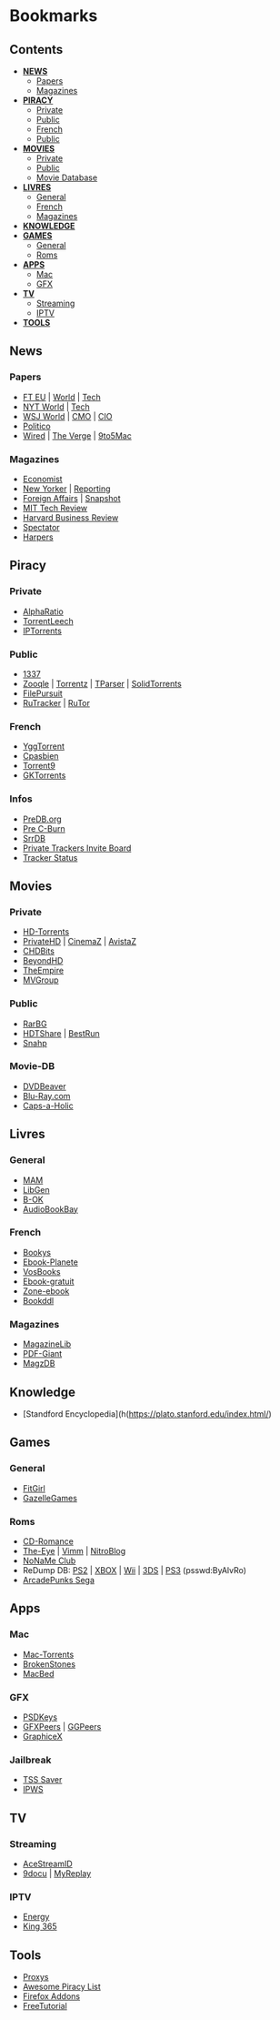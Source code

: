 # Bookmarks

## Contents
- **[NEWS](#News)**
    - [Papers](#Papers)
    - [Magazines](#Magazines)
- **[PIRACY](#Piracy)**
    - [Private](#Private)
    - [Public](#Public)
    - [French](#French)
    - [Public](#Public)
- **[MOVIES](#Movies)**
    - [Private](#Private)
    - [Public](#Public)
    - [Movie Database](#Movie-DB)
- **[LIVRES](#Livres)**
    - [General](#General)
    - [French](#French)
    - [Magazines](#Magazines)
- **[KNOWLEDGE](#Knowledge)**
- **[GAMES](#Games)**
    - [General](#General)
    - [Roms](#Roms)
- **[APPS](#Apps)**
    - [Mac](#Mac)
    - [GFX](#GFX)
- **[TV](#TV)**
    - [Streaming](#Streaming)
    - [IPTV](#IPTV)
- **[TOOLS](#Tools)**
   
## News

### Papers

   * [FT EU](https://www.ft.com/world/europe) | [World](https://www.ft.com/world) | [Tech](https://www.ft.com/technology)
   * [NYT World](https://www.nytimes.com/section/world) | [Tech](https://www.nytimes.com/section/technology)
   * [WSJ World](https://www.wsj.com/news/world) | [CMO](https://www.wsj.com/news/cmo-today) | [CIO](https://www.wsj.com/news/cio-journal)
   * [Politico](https://www.politico.eu/news/)
   * [Wired](https://www.wired.com) | [The Verge](https://www.theverge.com/) | [9to5Mac](https://9to5mac.com/)

### Magazines

  * [Economist](https://www.economist.com/printedition/covers?print_region=76976)
  * [New Yorker](https://www.newyorker.com/magazine/) | [Reporting](https://www.newyorker.com/magazine/reporting/)
  * [Foreign Affairs](https://www.foreignaffairs.com/issues/) | [Snapshot](https://www.foreignaffairs.com/browse/snapshot/)
  * [MIT Tech Review](https://www.technologyreview.com/magazine/)
  * [Harvard Business Review](https://hbr.org/magazine/)
  * [Spectator](https://www.spectator.co.uk/magazine/)
  * [Harpers](https://harpers.org/)
  
## Piracy

### Private
  
   * [AlphaRatio](https://alpharatio.cc/index.php)
   * [TorrentLeech](https://www.torrentleech.org)
   * [IPTorrents](https://www.iptorrents.com)
   
### Public
  
   * [1337](https://1337x.to)
   * [Zooqle](https://zooqle.com) | [Torrentz](https://torrentz2.eu) | [TParser](https://tparser.me) | [SolidTorrents](https://solidtorrents.net)
   * [FilePursuit](https://filepursuit.com)
   * [RuTracker](https://rutracker.net/forum/index.php) | [RuTor](http://rutor.info)
  
### French
  
   * [YggTorrent](https://www.yggtorrent.gg)
   * [Cpasbien](https://ww3.cpasbiens.co)
   * [Torrent9](https://wvw.t9.pe)
   * [GKTorrents](https://www.gktorrent.tv)
   
### Infos
  
   * [PreDB.org](https://predb.org)
   * [Pre C-Burn](http://pre.c-burns.co.uk/pre.php)
   * [SrrDB](https://www.srrdb.com)
   * [Private Trackers Invite Board](https://imgur.com/0QoLttS)
   * [Tracker Status](https://trackerstatus.info/)

## Movies

### Private
  
   * [HD-Torrents](https://hd-torrents.org/torrents.php?csrfToken=e6499683d7d343323a3e8f32600e0248bfe39609c549132e7545bb3ef065fa0a&search=&active=0&options=0&category%5B%5D=70&category%5B%5D=1)
   * [PrivateHD](https://privatehd.to/torrents) | [CinemaZ](https://cinemaz.to/torrents) | [AvistaZ](https://avistaz.to/torrents)
   * [CHDBits](https://chdbits.co/torrents.php?cat=401)
   * [BeyondHD](https://beyond-hd.me)
   * [TheEmpire](https://theempire.click/main.php)
   * [MVGroup](http://forums.mvgroup.org/maintracker.php)
   
### Public
  
   * [RarBG](https://rarbgaccessed.org/catalog/movies)
   * [HDTShare](http://www.hdtshare.com/sitemap/f-15-p-49.html) | [BestRun](http://www.hdtshare.com/hd-movie-requests/bestrun-hd-collection-400724.html)
   * [Snahp](https://snahp.it/?cat=5711)

### Movie-DB
  
   * [DVDBeaver](https://cse.google.com/cse?cx=partner-pub-2826674300888258%3Ahn5ib0-elex&ie=ISO-8859-1&)
   * [Blu-Ray.com](https://www.blu-ray.com)
   * [Caps-a-Holic](https://caps-a-holic.com)
  
## Livres

### General

   * [MAM](https://www.myanonamouse.net)
   * [LibGen](http://gen.lib.rus.ec)
   * [B-OK](https://b-ok.org)
   * [AudioBookBay](http://audiobookbay.pl)

### French

   * [Bookys](https://www.bookys-gratuit.org)
   * [Ebook-Planete](http://ebook-planete.org)
   * [VosBooks](https://www.vosbooks.tv)
   * [Ebook-gratuit](https://www.ebook-gratuit.co)
   * [Zone-ebook](http://zone-ebook.com)
   * [Bookddl](http://bookddl.com)

### Magazines

   * [MagazineLib](http://magazinelib.com)
   * [PDF-Giant](http://pdf-giant.com)
   * [MagzDB](http://magzdb.org)
   
## Knowledge

   * [Standford Encyclopedia](h(https://plato.stanford.edu/index.html/)
   
## Games

### General
  
  * [FitGirl](http://fitgirl-repacks.site)
  * [GazelleGames](https://gazellegames.net/index.php)
  
### Roms
  
  * [CD-Romance](https://cdromance.com)
  * [The-Eye](https://the-eye.eu/public) | [Vimm](https://vimm.net/vault) | [NitroBlog](https://nblog.org)
  * [NoNaMe Club](http://nnmclub.to/forum/viewforum.php?f=382)
  * ReDump DB: [PS2](https://1fichier.com/dir/uExVcS2h) | [XBOX](https://1fichier.com/dir/uC84F4rv) | [Wii](https://drive.google.com/drive/folders/1nA5pDvkxDuIjxOUne3wm2-76WtBnniiM) | [3DS](https://drive.google.com/drive/folders/15FAR0QPOw3N0ripMgfn18evxuY9lx9WT) | [PS3](https://1fichier.com/dir/ADQiiVVd) (psswd:ByAlvRo)
  * [ArcadePunks Sega](https://www.arcadepunks.com/arcade-punks-arcade-building-modding-and-gaming-forum/topic/pc-engine-cd-turbografx-cd-trurip-147gb)
  
## Apps

### Mac

  * [Mac-Torrents](http://mac-torrents.com)
  * [BrokenStones](https://brokenstones.club/index.php)
  * [MacBed](https://www.macbed.com)

### GFX
  
  * [PSDKeys](http://psdkeys.com)
  * [GFXPeers](https://gfxpeers.net) | [GGPeers](https://www.cgpeers.to)
  * [GraphiceX](http://graphicex.com)

### Jailbreak
  
  * [TSS Saver](https://stor.1conan.com/tsssaver/shsh/2877731438662950/)
  * [IPWS](https://ipsw.me/)
  
## TV

### Streaming

  * [AceStreamID](https://acestreamid.com)
  * [9docu](https://9docu.net) | [MyReplay](http://myreplayfr.over-blog.com)

### IPTV
  
  * [Energy](https://energyiptv.net/en/)
  * [King 365](https://www.king365tv.com/)

## Tools
  
  * [Proxys](http://spys.one/en/)
  * [Awesome Piracy List](https://github.com/Igglybuff/awesome-piracy)
  * [Firefox Addons](https://enchiridion.red/2019/1/18/firefox-extensions/) 
  * [FreeTutorial](https://ftuforum.com)

